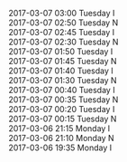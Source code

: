 2017-03-07 03:00 Tuesday  I  
2017-03-07 02:50 Tuesday  N  
2017-03-07 02:45 Tuesday  I  
2017-03-07 02:30 Tuesday  N  
2017-03-07 01:50 Tuesday  I  
2017-03-07 01:45 Tuesday  N  
2017-03-07 01:40 Tuesday  I  
2017-03-07 01:30 Tuesday  N  
2017-03-07 00:40 Tuesday  I  
2017-03-07 00:35 Tuesday  N  
2017-03-07 00:20 Tuesday  I  
2017-03-07 00:15 Tuesday  N  
2017-03-06 21:15 Monday  I  
2017-03-06 21:10 Monday  N  
2017-03-06 19:35 Monday  I  
